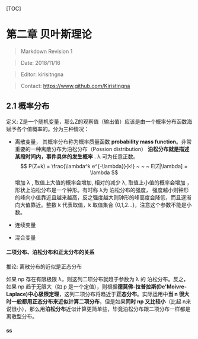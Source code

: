 [TOC]

# 第二章 贝叶斯理论
> Markdown Revision 1

> Date: 2018/11/16

> Editor: kirisitngna

> Contact: https://www.github.com/Kiristingna

## 2.1 概率分布

定义: Z是一个随机变量，那么Z的观察值（输出值）应该是由一个概率分布函数海赋予各个值概率的。分为三种情况：

- 离散变量， 其概率分布称为概率质量函数 **probability mass function**。非常重要的一种离散分布为泊松分布（Possion distribution） **泊松分布就是描述某段时间内，事件具体的发生概率** .  λ 可为任意正数。
  $$
  P(Z=k) = \frac{\lambda^k e^{-\lambda}}{k!} ~ ~ ~ E[Z|\lambda] = \lambda
  $$
  增加 λ , 取值上大值的概率会增加, 相对的减少 λ, 取值上小值的概率会增加 ，形状上泊松分布是一个钟形。有时称 λ为 泊松分布的强度， 强度越小则钟形的峰向小值靠近且越来越高，反之强度越大则钟形的峰高度会降低，而且逐渐向大值靠近。整数 k 代表取值，k 取值集合 {0,1,2...}，注意这个参数不能是小数。

- 连续变量

- 混合变量



#### 二项分布、泊松分布和正太分布的关系

推论: 离散分布的近似是正态分布



如果 np 存在有限极限 λ，则这列二项分布就趋于参数为 λ 的 泊松分布。反之，如果 np 趋于无限大（如 p 是一个定值），则根据**德莫佛-拉普拉斯(De'Moivre-Laplace)中心极限定理**，这列二项分布将趋近于**正态分布**。实际运用中**当 n 很大时一般都用正态分布来近似计算二项分布**，但是如果**同时 np 又比较小**（比起 n来说很小），那么用**泊松分布**近似计算更简单些，毕竟泊松分布跟二项分布一样都是离散型分布。



####  ss
